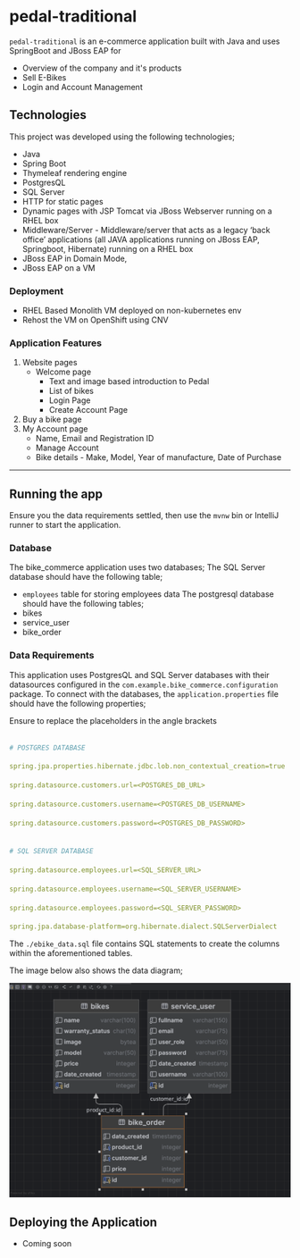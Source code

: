 # pedal-traditional

`pedal-traditional` is an e-commerce application built with Java and uses SpringBoot and JBoss EAP for
- Overview of the company and it's products
- Sell E-Bikes
- Login and Account Management

## Technologies
This project was developed using the following technologies;
- Java
- Spring Boot
- Thymeleaf rendering engine
- PostgresQL
- SQL Server
- HTTP for static pages
- Dynamic pages with JSP Tomcat via JBoss Webserver running on a RHEL box
- Middleware/Server - Middleware/server that acts as a legacy ‘back office’ applications (all JAVA applications running on JBoss EAP, Springboot, Hibernate) running on a RHEL box
-   JBoss EAP in Domain Mode,
-   JBoss EAP on a VM

### Deployment
- RHEL Based Monolith VM deployed on non-kubernetes env
- Rehost the VM on OpenShift using CNV

### Application Features

 1. Website pages
    -   Welcome page
	    -  Text and image based introduction to Pedal
	    -  List of bikes
	    - Login Page
	    - Create Account Page
2. Buy a bike page    
3. My Account page
	- Name, Email and Registration ID
    - Manage Account
    - Bike details - Make, Model, Year of manufacture, Date of Purchase
    
----------------------------
  

## Running the app
Ensure you the data requirements settled, then use the `mvnw` bin or IntelliJ runner to start the application.

### Database

The bike_commerce application uses two databases;
The SQL Server database should have the following table;

*  `employees` table for storing employees data
The postgresql database should have the following tables;
* bikes
* service_user
* bike_order

  

### Data Requirements
This application uses PostgresQL and SQL Server databases with their datasources configured in the `com.example.bike_commerce.configuration` package. To connect with the databases, the `application.properties` file should have the following properties;

Ensure to replace the placeholders in the angle brackets

```yml

# POSTGRES DATABASE

spring.jpa.properties.hibernate.jdbc.lob.non_contextual_creation=true

spring.datasource.customers.url=<POSTGRES_DB_URL>

spring.datasource.customers.username=<POSTGRES_DB_USERNAME>

spring.datasource.customers.password=<POSTGRES_DB_PASSWORD>
  

# SQL SERVER DATABASE

spring.datasource.employees.url=<SQL_SERVER_URL>

spring.datasource.employees.username=<SQL_SERVER_USERNAME>

spring.datasource.employees.password=<SQL_SERVER_PASSWORD>

spring.jpa.database-platform=org.hibernate.dialect.SQLServerDialect

```

The `./ebike_data.sql` file contains SQL statements to create the columns within the aforementioned tables.

The image below also shows the data diagram;

<img  src="data-visualization.png"  alt="Data Visualization"  />


## Deploying the Application
- Coming soon